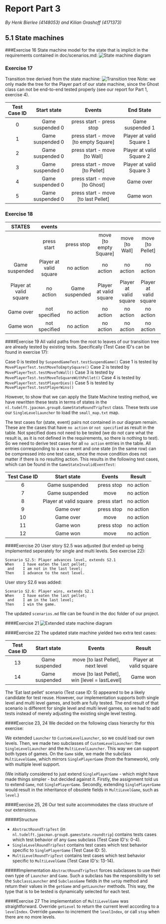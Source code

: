# Report Part 3
*By Henk Bierlee (4148053) and Kilian Grashoff (4171373)*

## 5.1 State machines
###Exercise 16
State machine model for the state that is implicit in the requirements
contained in doc/scenarios.md:
![State machine diagram](http://i.imgur.com/rBMs0D2.png)

### Exercise 17
Transition tree derived from the state machine:
![Transition tree](http://i.imgur.com/oCqjbDo.png)
Note: we only made the tree for the Player part of our state machine, since the Ghost class can not be end-to-end tested properly (see our report for Part 1, exercise 4).
 
| Test Case ID |    Start state    |                Events               |         End State        |
|:------------:|:-----------------:|:-----------------------------------:|:------------------------:|
|       0      | Game suspended 0  |       press start - press stop       |     Game suspended 1     |
|       1      | Game suspended 0  | press start - move [to empty Square] | Player at valid Square 1 |
|       2      | Game suspended 0  |     press start - move [to Wall]     | Player at valid Square 2 |
|       3      | Game suspended 0  |    press start - move [to Pellet]    | Player at valid Square 3 |
|       4      | Game suspended 0  |     press start - move [to Ghost]    |         Game over        |
|       5      | Game suspended 0  |  press start - move [to last Pellet] |         Game won         |


### Exercise 18

|         STATES         |         events         |                |                        |                        |                        |                 |                       |
|:----------------------:|:----------------------:|:--------------:|:----------------------:|:----------------------:|:----------------------:|:---------------:|:---------------------:|
|                        |       press start      |   press stop   | move [to empty Square] |     move [to Wall]     |    move [to Pellet]    | move [to Ghost] | move [to last Pellet] |
|     Game suspended     | Player at valid square |    no action   |        no action       |        no action       |        no action       |    no action    |       no action       |
| Player at valid square |        no action       | Game suspended | Player at valid square | Player at valid square | Player at valid square |    Game over    |        Game won       |
|        Game over       |      not specified     |    no action   |        no action       |        no action       |        no action       |    no action    |       no action       |
|        Game won        |      not specified     |    no action   |        no action       |        no action       |        no action       |    no action    |       no action       |

####Exercise 19
All valid paths from the root to leaves of our transition tree are already tested by existing tests. Specifically (Test Case ID's can be found in exercise 17):

Case 0 is tested by `SuspendGameTest.testSuspendGame()`
Case 1 is tested by `MovePlayerTest.testMoveToEmptySquare()`
Case 2 is tested by `MovePlayerTest.testMoveToWall()`
Case 3 is tested by `MovePlayerTest.testMoveToSquareWithPellet()`
Case 4 is tested by `MovePlayerTest.testPlayerDies()`
Case 5 is tested by `MovePlayerTest.testPlayerWins()`

However, to show that we can apply the State Machine testing method, we have rewritten these tests in terms of states in the `nl.tudelft.jpacman.group8.GameStateRoundTripTest` class. These tests use our `SingleLevelLauncher` to load the `small_map.txt` map.

The test cases for (state, event) pairs not contained in our diagram remain. These are the cases that have `no action` or `not specified` as result in the table. Not specified does not need to be tested (we do not care what the result is, as it is not defined in the requirements, so there is nothing to test). So we need to derive test cases for all `no action` entries in the table. All entries corresponding to a `move` event and one state (in the same row) can be compressed into one test case, since the move condition does not matter if there is no resulting action. This results in the following test cases, which can be found in the `GameStateInvalidEventTest`:

| Test Case ID |       Start state      |    Events   |   Result  |
|:------------:|:----------------------:|:-----------:|:---------:|
|       6      |     Game suspended     |  press stop | no action |
|       7      |     Game suspended     |     move    | no action |
|       8      | Player at valid square | press start | no action |
|       9      |        Game over       |  press stop | no action |
|       10      |        Game over       |     move    | no action |
|       11      |        Game won        |  press stop | no action |
|       12      |        Game won        |     move    | no action |

####Exercise 20
User story S2.5 was adjusted (but ended up being implemented seperately for single and multi levels. See exercise 22):

	Scenario S2.5: Player advances level, extends S2.1
	When    I have eaten the last pellet;
	 and    I am not in the last level;
	Then    I advance to the next level.

User story S2.6 was added:

	Scenario S2.6: Player wins, extends S2.1
	When    I have eaten the last pellet;
	 and    I am in the last level;
	Then    I win the game.
The updated `scenarios.md` file can be found in the doc folder of our project.

####Exercise 21
![Extended state machine diagram](http://i.imgur.com/axvJ6Ml.png)

####Exercise 22
The updated state machine yielded two extra test cases:

| Test Case ID |       Start state      |    Events   |   Result  |
|:------------:|:----------------------:|:-----------:|:---------:|
|       13      |     Game suspended     |  move [to last Pellet], next level | Player at valid square |
|       14      |     Game suspended     |  move [to last Pellet], win [level = lastLevel] | Game won |

The 'Eat last pellet' scenario (Test case ID: 5) appeared to be a likely candidate for test reuse. However, our implementation supports both single level and multi level games, and both are fully tested. The end result of that scenario is different for single level and multi level games, so we had to add tests instead of merely adjusting the existing single level testing.

####Exercise 23, 24
We decided on the following class hierarchy for this exercise:

We extended `Launcher` to `CustomLevelLauncher`, so we could load our own levels. Then, we made two subclasses of `CustomLevelLauncher`: the `SingleLevelLauncher` and the `MultiLevelLauncher`. This way we can support both types of games. On the `Game` side, we made the subclass `MultiLevelGame`, which mirrors `SinglePlayerGame` (from the framework), only with multiple level support.

(We initially considered to just extend `SinglePlayerGame` - which might have made things simpler - but decided against it. Firstly, the assignment told us to extend `Game`, not `SinglePlayerGame`. Secondly, extending `SinglePlayerGame` would result in the inheritance of obsolete fields in `MultiLevelGame`, such as `level`.)

####Exercise 25, 26
Our test suite accommodates the class structure of our extensions. 

#####Structure
- `AbstractRoundTripTest` (in `nl.tudelft.jpacman.group8.gamestate.roundtrip`) contains tests cases which test behavior of any `Game` subclass (Test Case ID's: 0-4). 
- `SingleLevelRoundTripTest` contains test cases which test behavior specific to `SinglePlayerGame` (Test Case ID: 5).
- `MultiLevelRoundTripTest` contains test cases which test behavior specific to `MultiLevelGame` (Test Case ID's: 13-14).  

#####Implementation
`AbstractRoundTripTest` forces subclasses to use their own type of `Launcher` and `Game`. Such a subclass has the responsibility to set the `SubclassLauncher` and `SubclassGame` fields in the `setUp` method and return their values in the `getGame` and `getLauncher` methods. 	This way, the type that is to be tested is dynamically selected for each test.

####Exercise 27
The implementation of `MultiLevelGame` was straightforward. Override `getLevel` to return the current level according to a `levelIndex`. Override `gameWon` to increment the `levelIndex`, or call `stop` when there are no more levels.
